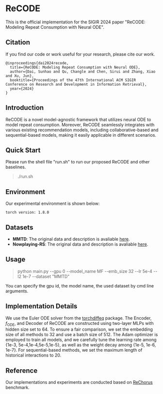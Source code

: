 # ReCODE

This is the official implementation for the SIGIR 2024 paper "ReCODE: Modeling Repeat Consumption with Neural ODE".

## Citation

If you find our code or work useful for your research, please cite our work.
```
@inproceedings{dai2024recode,
  title={ReCODE: Modeling Repeat Consumption with Neural ODE},
  author={Dai, Sunhao and Qu, Changle and Chen, Sirui and Zhang, Xiao and Xu, Jun},
  booktitle={Proceedings of the 47th International ACM SIGIR Conference on Research and Development in Information Retrieval},
  year={2024}
}
```

## Introduction

ReCODE is a novel model-agnostic framework that utilizes neural ODE to model repeat consumption. Moreover, ReCODE seamlessly integrates with various existing recommendation models, including collaborative-based and sequential-based models, making it easily applicable in different scenarios.



## Quick Start

Please run the shell file "run.sh" to run our proposed ReCODE and other baselines.

> ./run.sh

## Environment

Our experimental environment is shown below:

```
torch version: 1.8.0
```
## Datasets

- **MMTD**: The original data and description is avaliable [here](http://www.cp.jku.at/datasets/MMTD/).
- **Nowplaying-RS**: The original data and description is avaliable [here](https://zenodo.org/record/3247476#.Yhnb7ehBybh).

## Usage		

> python main.py --gpu 0 --model_name MF --emb_size 32 --lr 5e-4 --l2 1e-7 --dataset "MMTD"

You can specify the gpu id, the model name, the used dataset by cmd line arguments. 


## Implementation Details
We use the Euler ODE solver from the [torchdiffeq](https://github.com/rtqichen/torchdiffeq) package. The Encoder, $f_\text{ODE}$, and Decoder of ReCODE are constructed using two-layer MLPs with hidden size set to $64$. To ensure a fair comparison, we set the embedding size of all methods to $32$ and use a batch size of $512$. The Adam optimizer is employed to train all models, and we carefully tune the learning rate among {1e-3, 5e-4,1e-4,5e-5,1e-5}, as well as the weight decay among {1e-5, 1e-6, 1e-7}. For sequential-based methods, we set the maximum length of historical interactions to $20$. 

## Reference

Our implementations and experiments are conducted based on [ReChorus](https://github.com/THUwangcy/ReChorus) benchmark.
